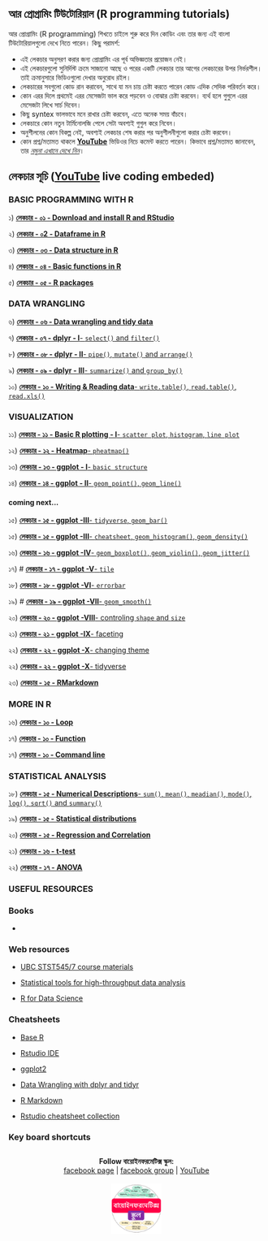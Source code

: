 ## আর প্রোগ্রামিং টিউটোরিয়াল (R programming tutorials)

আর প্রোগ্রামিং (R programming) শিখতে চাইলে শুরু করে দিন কোডিং এবং তার জন্য এই বাংলা টিউটোরিয়ালগুলো দেখে নিতে পারেন। কিছু পরামর্শ: 

- এই লেকচার অনুসরণ করার জন্য প্রোগ্রামিং এর পূর্ব অভিজ্ঞতার প্রয়োজন নেই। 
- এই লেকচারগুলো সুনির্দিস্ট ক্রমে সাজানো আছে ও পরের একটি লেকচার তার আগের লেকচারের উপর নির্ভরশীল। তাই ক্রমানুসারে ভিডিওগুলো দেখার অনুরোধ রইল। 
- লেকচারের সবগুলো কোড রান করাবেন, সাথে যা মন চায় চেষ্টা করতে পারেন কোড এদিক সেদিক পরিবর্তন করে। 
- কোন এরর দিলে প্রথমেই এরর মেসেজটা ভাল করে পড়বেন ও বোঝার চেষ্টা করবেন। ব্যর্থ হলে গুগুলে এরর মেসেজটা লিখে সার্চ দিবেন। 
- কিছু syntex ভালভাবে মনে রাখার চেষ্টা করবেন, এতে অনেক সময় বাঁচবে। 
- লেকচারে কোন নতুন টার্মিনোলজি পেলে সেটা অবশ্যই গুগুল করে নিবেন। 
- অনুশীলনের কোন বিকল্প নেই, অবশ্যই লেকচার শেষ করার পর অনুশীলনীগুলো করার চেষ্টা করবেন। 
- কোন প্রশ্ন/মতামত থাকলে [__YouTube__](https://www.youtube.com/channel/UCm-8CdrvGi2SjLEOUSCztIg?view_as=subscriber) ভিডিওর নিচে কমেন্ট করতে পারেন। কিভাবে প্রশ্ন/মতামত জানাবেন, তার [_নমুনা এখানে দেখে নিন_](https://github.com/Rashedul/R-Tutorials/blob/master/files/AskQuestion.md)। 


## লেকচার  সূচি ([__YouTube__](https://www.youtube.com/watch?v=lafxMD71tDo&list=PLwFiXZvdEO5IV9crcJBsJWHETYQpU68QM) live coding embeded)

### BASIC PROGRAMMING WITH R

১)  [__লেকচার - ০১ - Download and install R and RStudio__](https://github.com/Rashedul/R-Tutorials/blob/master/files/Lec-01.md)


২)  [__লেকচার - ০2 - Dataframe in R__](https://github.com/Rashedul/R-Tutorials/blob/master/files/Lec-02.md)

৩)  [__লেকচার - ০৩ - Data structure in R__](https://github.com/Rashedul/R-Tutorials/blob/master/files/Lec-03.md)

৪)  [__লেকচার - ০৪ - Basic functions in R__](https://github.com/Rashedul/R-Tutorials/blob/master/files/Lec-04.md)

৫)  [__লেকচার - ০৫ - R packages__](https://github.com/Rashedul/R-Tutorials/blob/master/files/Lec-05.md)

### DATA WRANGLING

৬)  [__লেকচার - ০৬ - Data wrangling and tidy data__](https://github.com/Rashedul/R-Tutorials/blob/master/files/Lec-06.md)

৭)  [__লেকচার - ০৭ - dplyr - I__- `select()` and `filter()`](https://github.com/Rashedul/R-Tutorials/blob/master/files/Lec-07.md)


৮)  [__লেকচার - ০৮ - dplyr - II__- `pipe()`, `mutate()` and `arrange()`](https://github.com/Rashedul/R-Tutorials/blob/master/files/Lec-08.md)

৯)  [__লেকচার - ০৯ - dplyr - III__-  `summarize()` and `group_by()`](https://github.com/Rashedul/R-Tutorials/blob/master/files/Lec-09.md)

১০)  [__লেকচার - ১০ - Writing & Reading data__- `write.table()`, `read.table()`, `read.xls()`](https://github.com/Rashedul/R-Tutorials/blob/master/files/Lec-10.md)


### VISUALIZATION

১১)  [__লেকচার - ১১ - Basic R plotting - I__- `scatter plot`, `histogram`, `line plot`](https://github.com/Rashedul/R-Tutorials/blob/master/files/Lec-11.md)

১২)  [__লেকচার - ১২ - Heatmap__- `pheatmap()`](https://github.com/Rashedul/R-Tutorials/blob/master/files/Lec-12.md)

১৩)  [__লেকচার - ১৩ - ggplot - I__- `basic structure`](https://github.com/Rashedul/R-Tutorials/blob/master/files/Lec-13.md)

১৪)  [__লেকচার - ১৪ - ggplot - II__- `geom_point()`, `geom_line()`](https://github.com/Rashedul/R-Tutorials/blob/master/files/Lec-14.md)

#### coming next...

১৫)  [__লেকচার - ১৫ - ggplot -III__- `tidyverse`, `geom_bar()`](https://github.com/Rashedul/R-Tutorials/blob/master/files/Lec-14.md)

১৫)  [__লেকচার - ১৫ - ggplot -III__- `cheatsheet`, `geom_histogram()`, `geom_density()`](https://github.com/Rashedul/R-Tutorials/blob/master/files/Lec-14.md)

১৬)  [__লেকচার - ১৬ - ggplot -IV__- `geom_boxplot()`, `geom_violin()`, `geom_jitter()`](https://github.com/Rashedul/R-Tutorials/blob/master/files/Lec-14.md)

১৭) # [__লেকচার - ১৭ - ggplot -V__- `tile`](https://github.com/Rashedul/R-Tutorials/blob/master/files/Lec-14.md)

১৮)  [__লেকচার - ১৮ - ggplot -VI__- `errorbar`](https://github.com/Rashedul/R-Tutorials/blob/master/files/Lec-14.md)

১৯) # [__লেকচার - ১৯ - ggplot -VII__- `geom_smooth()`](https://github.com/Rashedul/R-Tutorials/blob/master/files/Lec-14.md)

২০)  [__লেকচার - ২০ - ggplot -VIII__-  controling `shape` and `size`](https://github.com/Rashedul/R-Tutorials/blob/master/files/Lec-14.md)

২১)  [__লেকচার - ২১ - ggplot -IX__-  faceting](https://github.com/Rashedul/R-Tutorials/blob/master/files/Lec-14.md)

২২)  [__লেকচার - ২২ - ggplot -X__-  changing theme](https://github.com/Rashedul/R-Tutorials/blob/master/files/Lec-14.md)

২২)  [__লেকচার - ২২ - ggplot -X__-  tidyverse](https://github.com/Rashedul/R-Tutorials/blob/master/files/Lec-14.md)

২৩)  [__লেকচার - ১৫ - RMarkdown__](https://github.com/Rashedul/R-Tutorials/blob/master/files/RMarkdown_lecture.md)


### MORE IN R 

১৬)  [__লেকচার - ১০ - Loop__](https://github.com/Rashedul/R-Tutorials/blob/master/files/RMarkdown_lecture.md)

১৭)  [__লেকচার - ১০ - Function__](https://github.com/Rashedul/R-Tutorials/blob/master/files/RMarkdown_lecture.md)

১৭) [__লেকচার - ১০ - Command line__](https://github.com/Rashedul/R-Tutorials/blob/master/files/RMarkdown_lecture.md)


### STATISTICAL ANALYSIS

১৮)  [__লেকচার - ১৫ - Numerical Descriptions__- `sum()`, `mean()`, `meadian()`, `mode()`, `log()`, `sqrt()` and `summary()`](https://github.com/Rashedul/R-Tutorials/blob/master/files/Lec-15.md)

১৯)  [__লেকচার - ১৫ - Statistical distributions__](https://github.com/Rashedul/R-Tutorials/blob/master/files/Lec-15.md)

২০)  [__লেকচার - ১৫ - Regression and Correlation__](https://github.com/Rashedul/R-Tutorials/blob/master/files/Lec-15.md)

২১)  [__লেকচার - ১৬ - t-test__](https://github.com/Rashedul/R-Tutorials/blob/master/files/Lec-16.md)

২২)  [__লেকচার -  ১৭ - ANOVA__](https://github.com/Rashedul/R-Tutorials/blob/master/files/Lec-17.md)


### USEFUL RESOURCES


### Books

- 


### Web resources

- [UBC STST545/7 course materials](http://stat545.com/Classroom/)

- [Statistical tools for high-throughput data analysis](http://www.sthda.com/english/)

- [R for Data Science](https://r4ds.had.co.nz/)


### Cheatsheets

- [Base R](https://www.rstudio.com/wp-content/uploads/2016/05/base-r.pdf)

- [Rstudio IDE](https://www.rstudio.com/wp-content/uploads/2016/01/rstudio-IDE-cheatsheet.pdf)

- [ggplot2](https://www.rstudio.com/wp-content/uploads/2015/03/ggplot2-cheatsheet.pdf)

- [Data Wrangling with dplyr and tidyr](https://www.rstudio.com/wp-content/uploads/2015/02/data-wrangling-cheatsheet.pdf)

- [R Markdown](https://www.rstudio.com/wp-content/uploads/2015/02/rmarkdown-cheatsheet.pdf)

- [Rstudio cheatsheet collection](https://www.rstudio.com/resources/cheatsheets/)


### Key board shortcuts 


## 

##




<p align="center">
  <b>Follow বায়োইনফরমেটিক্স স্কুল:</b><br>
  <a href="https://www.facebook.com/%E0%A6%AC%E0%A6%BE%E0%A6%AF%E0%A6%BC%E0%A7%8B%E0%A6%87%E0%A6%A8%E0%A6%AB%E0%A6%B0%E0%A6%AE%E0%A7%87%E0%A6%9F%E0%A6%BF%E0%A6%95%E0%A7%8D%E0%A6%B8-%E0%A6%B8%E0%A7%8D%E0%A6%95%E0%A7%81%E0%A6%B2-575599666193690/">facebook page</a> |
  <a href="https://www.facebook.com/groups/390262838074549/">facebook group</a> |
  <a href="https://www.youtube.com/channel/UCm-8CdrvGi2SjLEOUSCztIg?view_as=subscriber">YouTube</a>
  <br><br>
  <img src="./files/logo.png" height="100" width="100">
</p>


